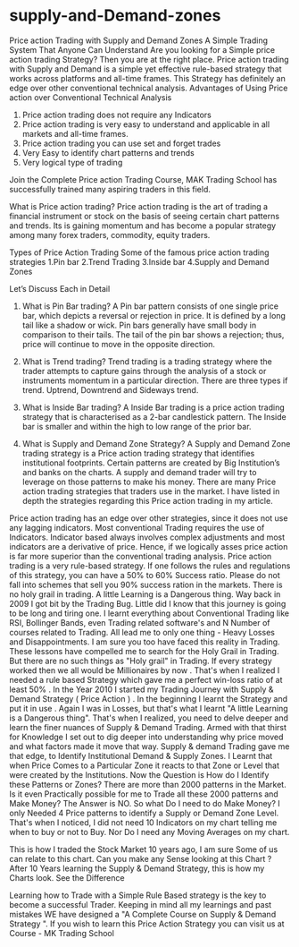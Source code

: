 # supply-and-Demand-zones
Price action Trading with Supply and Demand Zones 
A Simple Trading System That Anyone Can Understand
Are you looking for a Simple price action trading Strategy? Then you are at the right place. Price action trading with Supply and Demand is a simple yet effective rule-based strategy that works across platforms and all-time frames. This Strategy has definitely an edge over other conventional technical analysis.
Advantages of Using Price action over Conventional Technical Analysis 
1.	Price action trading does not require any Indicators
2.	Price action trading is very easy to understand and applicable in all markets and all-time frames.
3.	Price action trading you can use set and forget trades 
4.	Very Easy to identify chart patterns and trends
5.	Very logical type of trading 

Join the Complete Price action Trading Course, MAK Trading School has successfully trained many aspiring traders in this field.

What is Price action trading?
Price action trading is the art of trading a financial instrument or stock on the basis of seeing certain chart patterns and trends. Its is gaining momentum and has become a popular strategy among many forex traders, commodity, equity traders. 

Types of Price Action Trading 
Some of the famous price action trading strategies 
1.Pin bar 
2.Trend Trading 
3.Inside bar 
4.Supply and Demand Zones

Let’s Discuss Each in Detail
1.	What is Pin Bar trading?
A Pin bar pattern consists of one single price bar, which depicts a reversal or rejection in price. It is defined by a long tail like a shadow or wick. Pin bars generally have small body in comparison to their tails. The tail of the pin bar shows a rejection; thus, price will continue to move in the opposite direction.

2.	What is Trend trading?
Trend trading is a trading strategy where the trader attempts to capture gains through the analysis of a stock or instruments momentum in a particular direction.
There are three types if trend. Uptrend, Downtrend and Sideways trend.

3.	What is Inside Bar trading?
      A Inside Bar trading is a price action trading strategy that is characterised as a 2-bar candlestick pattern. The Inside bar is smaller and within the high to low range of the prior bar.

4.	What is Supply and Demand Zone Strategy?
A Supply and Demand Zone trading strategy is a Price action trading strategy that identifies institutional footprints. Certain patterns are created by Big Institution’s and banks on the charts. A supply and demand trader will try to leverage on those patterns to make his money. 
     There are many Price action trading strategies that traders            use in the market. I have listed in depth the strategies regarding this Price action trading in my article. 

Price action trading has an edge over other strategies, since it does not use any lagging indicators. Most conventional Trading requires the use of Indicators. Indicator based always involves complex adjustments and most indicators are a derivative of price. 
Hence, if we logically asses price action is far more superior than the conventional trading analysis. 
Price action trading is a very rule-based strategy. If one follows the rules and regulations of this strategy, you can have a 50% to 60% Success ratio. Please do not fall into schemes that sell you 90% success ration in the markets. There is no holy grail in trading.
A little Learning is a Dangerous thing. Way back in 2009 I got bit by the Trading Bug. Little did I know that this journey is going to be long and tiring one. I learnt everything about Conventional Trading like RSI, Bollinger Bands, even Trading related software's and N Number of courses related to Trading. All lead me to only one thing - Heavy Losses and Disappointments. I am sure you too have faced this reality in Trading. These lessons have compelled me to search for the Holy Grail in Trading. 
But there are no such things as "Holy grail" in Trading. If every strategy worked then we all would be Millionaires by now . That's when I realized I needed a rule based Strategy which gave me a perfect win-loss ratio of at least 50% . In the Year 2010 I started my Trading Journey with Supply & Demand Strategy ( Price Action ) . In the beginning I learnt the Strategy and put it in use . Again I was in Losses, but that's what I learnt "A little Learning is a Dangerous thing". That's when I realized, you need to delve deeper and learn the finer nuances of Supply & Demand Trading. Armed with that thirst for Knowledge I set out to dig deeper into understanding why price moved and what factors made it move that way. Supply & demand Trading gave me that edge, to Identify Institutional Demand & Supply Zones. I Learnt that when Price Comes to a Particular Zone it reacts to that Zone or Level that were created by the Institutions. Now the Question is How do I Identify these Patterns or Zones? There are more than 2000 patterns in the Market. Is it even Practically possible for me to Trade all these 2000 patterns and Make Money? The Answer is NO. 
So what Do I need to do Make Money? I only Needed 4 Price patterns to identify a Supply or Demand Zone Level. That's when I noticed, I did not need 10 Indicators on my chart telling me when to buy or not to Buy. Nor Do I need any Moving Averages on my chart. 

This is how I traded the Stock Market 10 years ago, I am sure Some of us can relate to this chart. Can you make any Sense looking at this Chart ?
After 10 Years learning the Supply & Demand Strategy, this is how my Charts look. See the Difference

Learning how to Trade with a Simple Rule Based strategy is the key to become a successful Trader. Keeping in mind all my learnings and past mistakes WE have designed a "A Complete Course on Supply & Demand Strategy ". If you wish to learn this Price Action Strategy you can visit us at Course - MK Trading School






